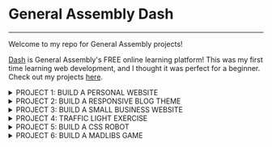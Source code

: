 # General Assembly Dash
----
Welcome to my repo for General Assembly projects!

[Dash](https://dash.generalassemb.ly/projects) is General Assembly's FREE online learning platform! This was my first time learning web development, and I thought it was perfect for a beginner. Check out my projects [here](https://mtdowner.github.io/general-assembly/).

<details>
<summary>PROJECT 1: BUILD A PERSONAL WEBSITE</summary>
Your friend Anna wants you to make a website for her
</details>

<details>
<summary>PROJECT 2: BUILD A RESPONSIVE BLOG THEME</summary>
Anna's friend Jeff needs a custom theme for his poetry blog
</details>

<details>
<summary>PROJECT 3: BUILD A SMALL BUSINESS WEBSITE</summary>
Rising star Chef Esha is opening a new restaurant and needs a website
</details>

<details>
<summary>PROJECT 4: TRAFFIC LIGHT EXERCISE</summary>
A DOM manipulation coding challenge to put your skills to the test
</details>

<details>
<summary>PROJECT 5: BUILD A CSS ROBOT</summary>
Eccentric millionaire Cotter Patrick needs a life-like companion
</details>

<details>
<summary>PROJECT 6: BUILD A MADLIBS GAME</summary>
Cotter's friend Lin wants you to build a Madlibs-style game for her!
</details>

